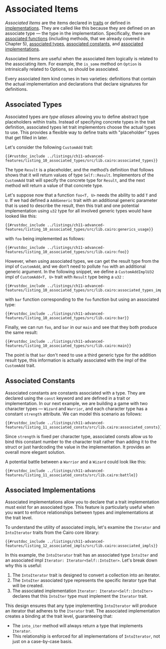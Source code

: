 # Associated Items

_Associated Items_ are the items declared in [traits] or defined in
[implementations]. They are called like this because they are defined on an associate
type &mdash; the type in the implementation. Specifically, there are [associated
functions] (including methods, that we already covered in Chapter 5), [associated types], [associated constants], and [associated implementations].

[traits]: ./ch08-02-traits-in-cairo.md
[implementations]: ./ch08-02-traits-in-cairo.md#implementing-a-trait-on-a-type
[associated types]: ./ch11-10-associated-items-in-traits.md#associated-types
[associated functions]: ./ch05-03-method-syntax.md#associated-functions
[associated constants]: ./ch11-10-associated-items-in-traits.md#associated-constants
[associated implementations]: ./ch11-10-associated-items-in-traits.md#associated-implementations

Associated items are useful when the associated item logically is related to the associating item. For example, the `is_some` method on `Option` is intrinsically related to Options, so should be associated.

Every associated item kind comes in two varieties: definitions that contain the actual implementation and declarations that declare signatures for definitions.

## Associated Types

Associated types are _type aliases_ allowing you to define abstract type placeholders within traits. Instead of specifying concrete types in the trait definition, associated types let trait implementors choose the actual types to use. This provides a flexible way to define traits with "placeholder" types that get filled in later.

Let's consider the following `CustomAdd` trait:

```cairo, noplayground
{{#rustdoc_include ../listings/ch11-advanced-features/listing_10_associated_types/src/lib.cairo:associated_types}}
```

The type `Result` is a placeholder, and the method’s definition that follows shows that it will return values of type `Self::Result`. Implementors of the `CustomAdd` trait will specify the concrete type for `Result`, and the next method will return a value of that concrete type.

Let's suppose now that a function `foo<T, U>` needs the ability to add `T` and `U`. If we had defined a `AddGeneric` trait with an additional generic parameter that is used to describe the result, then this trait and one potential implementation using `u32` type for all involved generic types would have looked like this:

```cairo, noplayground
{{#rustdoc_include ../listings/ch11-advanced-features/listing_10_associated_types/src/lib.cairo:generics_usage}}
```

with `foo` being implemented as follows:

```cairo, noplayground
{{#rustdoc_include ../listings/ch11-advanced-features/listing_10_associated_types/src/lib.cairo:foo}}
```

However, when using associated types, we can get the result type from the impl of `CustomAdd`, and we don’t need to pollute `foo` with an additional generic argument. In the following snippet, we define a `CustomAddImplU32` impl of `CustomAdd<T, U>` trait with `Result` type being a `u32` :

```cairo, noplayground
{{#rustdoc_include ../listings/ch11-advanced-features/listing_10_associated_types/src/lib.cairo:associated_types_impl}}
```

with `bar` function corresponding to the `foo` function but using an associated type:

```cairo, noplayground
{{#rustdoc_include ../listings/ch11-advanced-features/listing_10_associated_types/src/lib.cairo:bar}}
```

Finally, we can run `foo`, and `bar` in our `main` and see that they both produce the same result:

```cairo
{{#rustdoc_include ../listings/ch11-advanced-features/listing_10_associated_types/src/lib.cairo:main}}
```

The point is that `bar` don't need to use a third generic type for the addition result type, this information is actually associated with the impl of the `CustomAdd` trait.

## Associated Constants

Associated constants are constants associated with a type. They are declared using the `const` keyword and are defined in a trait or implementation.
In our next example, we are building a game with two character types &mdash; `Wizard` and `Warrior`, and each character type has a constant `strength` attribute. We can model this scenario as follows:

```cairo, noplayground
{{#rustdoc_include ../listings/ch11-advanced-features/listing_11_associated_consts/src/lib.cairo:associated_consts}}
```

Since `strength` is fixed per character type, associated consts allow us to bind this constant number to the character trait rather than adding it to the struct or just hardcoding the value in the implementation. It provides an overall more elegant solution.

A potential battle between a `Warrior` and a `Wizard` could look like this:

```cairo
{{#rustdoc_include ../listings/ch11-advanced-features/listing_11_associated_consts/src/lib.cairo:battle}}
```

## Associated Implementations

Associated implementations allow you to declare that a trait implementation must exist for an associated type. This feature is particularly useful when you want to enforce relationships between types and implementations at the trait level.

To understand the utility of associated impls, let's examine the `Iterator` and `IntoIterator` traits from the Cairo core library:

```cairo, noplayground
{{#rustdoc_include ../listings/ch11-advanced-features/listing_12_associated_impls/src/lib.cairo:associated_impls}}
```

In this example, the `IntoIterator` trait has an associated type `IntoIter` and an associated impl `Iterator: Iterator<Self::IntoIter>`. Let's break down why this is useful:

1. The `IntoIterator` trait is designed to convert a collection into an iterator.
2. The `IntoIter` associated type represents the specific iterator type that will be created.
3. The associated implementation `Iterator: Iterator<Self::IntoIter>` declares that this `IntoIter` type must implement the `Iterator` trait.

This design ensures that any type implementing `IntoIterator` will produce an iterator that adheres to the `Iterator` trait. The associated implementation creates a binding at the trait level, guaranteeing that:

- The `into_iter` method will always return a type that implements `Iterator`.
- This relationship is enforced for all implementations of `IntoIterator`, not just on a case-by-case basis.